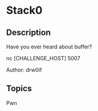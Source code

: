 # Stack0

## Description

Have you ever heard about buffer?

nc [CHALLENGE_HOST] 5007

Author: drw0if

## Topics

Pwn
